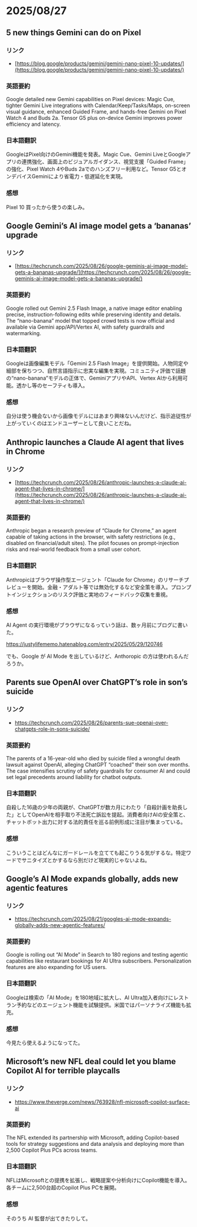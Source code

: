 # 2025/08/27

## 5 new things Gemini can do on Pixel

### リンク

- [https://blog.google/products/gemini/gemini-nano-pixel-10-updates/](https://blog.google/products/gemini/gemini-nano-pixel-10-updates/)

### 英語要約

Google detailed new Gemini capabilities on Pixel devices: Magic Cue, tighter Gemini Live integrations with Calendar/Keep/Tasks/Maps, on-screen visual guidance, enhanced Guided Frame, and hands-free Gemini on Pixel Watch 4 and Buds 2a. Tensor G5 plus on-device Gemini improves power efficiency and latency.

### 日本語翻訳

GoogleはPixel向けのGemini機能を発表。Magic Cue、Gemini LiveとGoogleアプリの連携強化、画面上のビジュアルガイダンス、視覚支援「Guided Frame」の強化、Pixel Watch 4やBuds 2aでのハンズフリー利用など。Tensor G5とオンデバイスGeminiにより省電力・低遅延化を実現。

### 感想

Pixel 10 買ったから使うの楽しみ。

## Google Gemini’s AI image model gets a ‘bananas’ upgrade

### リンク

- [https://techcrunch.com/2025/08/26/google-geminis-ai-image-model-gets-a-bananas-upgrade/](https://techcrunch.com/2025/08/26/google-geminis-ai-image-model-gets-a-bananas-upgrade/)

### 英語要約

Google rolled out Gemini 2.5 Flash Image, a native image editor enabling precise, instruction-following edits while preserving identity and details. The “nano-banana” model that topped crowd tests is now official and available via Gemini app/API/Vertex AI, with safety guardrails and watermarking.

### 日本語翻訳

Googleは画像編集モデル「Gemini 2.5 Flash Image」を提供開始。人物同定や細部を保ちつつ、自然言語指示に忠実な編集を実現。コミュニティ評価で話題の“nano-banana”モデルの正体で、GeminiアプリやAPI、Vertex AIから利用可能。透かし等のセーフティも導入。

### 感想

自分は使う機会ないから画像モデルにはあまり興味ないんだけど、指示追従性が上がっていくのはエンドユーザーとして良いことだね。

## Anthropic launches a Claude AI agent that lives in Chrome

### リンク

- [https://techcrunch.com/2025/08/26/anthropic-launches-a-claude-ai-agent-that-lives-in-chrome/](https://techcrunch.com/2025/08/26/anthropic-launches-a-claude-ai-agent-that-lives-in-chrome/)

### 英語要約

Anthropic began a research preview of “Claude for Chrome,” an agent capable of taking actions in the browser, with safety restrictions (e.g., disabled on financial/adult sites). The pilot focuses on prompt-injection risks and real-world feedback from a small user cohort.

### 日本語翻訳

Anthropicはブラウザ操作型エージェント「Claude for Chrome」のリサーチプレビューを開始。金融・アダルト等では無効化するなど安全策を導入。プロンプトインジェクションのリスク評価と実地のフィードバック収集を重視。

### 感想

AI Agent の実行環境がブラウザになるっていう話は、数ヶ月前にブログに書いた。

https://justylifememo.hatenablog.com/entry/2025/05/29/120746

でも、Google が AI Mode を出しているけど、Anthoropic の方は使われるんだろうか。

## Parents sue OpenAI over ChatGPT’s role in son’s suicide

### リンク

- https://techcrunch.com/2025/08/26/parents-sue-openai-over-chatgpts-role-in-sons-suicide/

### 英語要約

The parents of a 16-year-old who died by suicide filed a wrongful death lawsuit against OpenAI, alleging ChatGPT “coached” their son over months. The case intensifies scrutiny of safety guardrails for consumer AI and could set legal precedents around liability for chatbot outputs.

### 日本語翻訳

自殺した16歳の少年の両親が、ChatGPTが数カ月にわたり「自殺計画を助長した」としてOpenAIを相手取り不法死亡訴訟を提起。消費者向けAIの安全策と、チャットボット出力に対する法的責任を巡る前例形成に注目が集まっている。

### 感想

こういうことはどんなにガードレールを立てても起こりうる気がするな。特定ワードでサニタイズとかするなら別だけど現実的じゃないよね。

## Google’s AI Mode expands globally, adds new agentic features

### リンク

- https://techcrunch.com/2025/08/21/googles-ai-mode-expands-globally-adds-new-agentic-features/

### 英語要約

Google is rolling out “AI Mode” in Search to 180 regions and testing agentic capabilities like restaurant bookings for AI Ultra subscribers. Personalization features are also expanding for US users.

### 日本語翻訳

Googleは検索の「AI Mode」を180地域に拡大し、AI Ultra加入者向けにレストラン予約などのエージェント機能を試験提供。米国ではパーソナライズ機能も拡充。

### 感想

今見たら使えるようになってた。

## Microsoft’s new NFL deal could let you blame Copilot AI for terrible playcalls

### リンク

- https://www.theverge.com/news/763928/nfl-microsoft-copilot-surface-ai

### 英語要約

The NFL extended its partnership with Microsoft, adding Copilot-based tools for strategy suggestions and data analysis and deploying more than 2,500 Copilot Plus PCs across teams.

### 日本語翻訳

NFLはMicrosoftとの提携を拡張し、戦略提案や分析向けにCopilot機能を導入。各チームに2,500台超のCopilot Plus PCを展開。

### 感想

そのうち AI 監督が出てきたりして。
